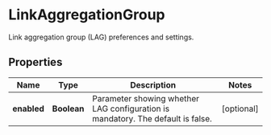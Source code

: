 

# LinkAggregationGroup

Link aggregation group (LAG) preferences and settings.

## Properties

| Name | Type | Description | Notes |
|------------ | ------------- | ------------- | -------------|
|**enabled** | **Boolean** | Parameter showing whether LAG configuration is mandatory. The default is false. |  [optional] |



